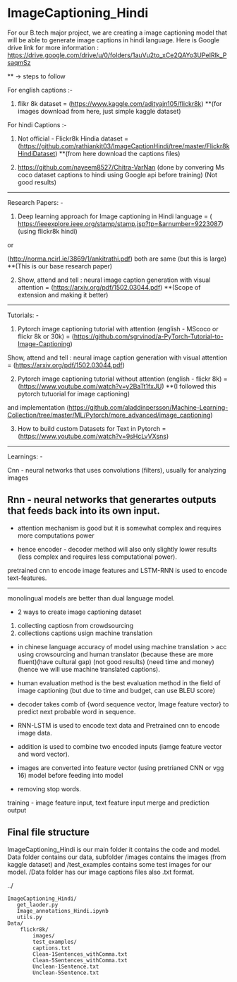 # ImageCaptioning_Hindi

 For our B.tech major project, we are creating a image captioning model that will be able to generate image captions in hindi language. 
 Here is Google drive link for more information : https://drive.google.com/drive/u/0/folders/1auVu2to_xCe2QAYo3UPeIRlk_PsaqmSz

** -> steps to follow

For english captions :-

1. flikr 8k dataset = (<https://www.kaggle.com/adityajn105/flickr8k>)
**(for images download from here, just simple kaggle dataset)

For hindi Captions :-

1. Not official - Flickr8k Hindia dataset = 
(https://github.com/rathiankit03/ImageCaptionHindi/tree/master/Flickr8kHindiDataset)
**(from here download the captions files)


2. https://github.com/nayeem8527/Chitra-VarNan (done by convering Ms coco dataset captions to hindi using Google api before training) (Not good results)

-------------------------------------------------------------------------------------
Research Papers: -

1. Deep learning approach for Image captioning
in Hindi language = ( https://ieeexplore.ieee.org/stamp/stamp.jsp?tp=&arnumber=9223087)  (using flickr8k hindi)

or 

(http://norma.ncirl.ie/3869/1/ankitrathi.pdf) both are same (but this is large)
**(This is our base research paper)

2. Show, attend and tell : neural image caption generation with visual attention = (https://arxiv.org/pdf/1502.03044.pdf)
**(Scope of extension and making it better)

----------------------------------------------------------------------

Tutorials: -

1. Pytorch image captioning tutorial with attention (english - MScoco or flickr 8k or 30k) = 
(https://github.com/sgrvinod/a-PyTorch-Tutorial-to-Image-Captioning)

Show, attend and tell : neural image caption generation with visual attention = (https://arxiv.org/pdf/1502.03044.pdf)

2. Pytorch image captioning tutorial without attention (english - flickr 8k) = (https://www.youtube.com/watch?v=y2BaTt1fxJU)
**(I followed this pytorch tutuorial for image captioning)

and implementation (https://github.com/aladdinpersson/Machine-Learning-Collection/tree/master/ML/Pytorch/more_advanced/image_captioning)

3. How to build custom Datasets for Text in Pytorch = (https://www.youtube.com/watch?v=9sHcLvVXsns)


----------------------------------------------
Learnings: -

Cnn - neural networks that uses convolutions (filters), usually for analyzing images

Rnn - neural networks that generartes outputs that feeds back into its own input.
-------
- attention mechanism is good but it is somewhat complex and requires more computations power

- hence encoder - decoder method will also only slightly lower results (less complex and requires less computational power).

pretrained cnn to encode image features and LSTM-RNN is used to encode text-features.

---------
monolingual models are better than dual language model.

- 2 ways to create image captioning dataset 
1) collecting captiosn from crowdsourcing 
2) collections captions usign machine translation

- in chinese language
accuracy of model using machine translation > acc using crowsourcing and human translator (because these are more fluent)(have cultural gap) (not good results) (need time and money) (hence we will use machine translated captions).

- human evaluation method is the best evaluation method in the field of image captioning (but due to time and budget, can use BLEU score)

- decoder takes comb of {word sequence vector, Image feature vector} to predict next probable word in sequence.

- RNN-LSTM is used to encode text data and Pretrained cnn to encode image data.

- addition is used to combine two encoded inputs (iamge feature vector and word vector).

- images are converted into feature vector (using pretrianed CNN or vgg 16) model before feeding into model

- removing stop words.

training -
	image feature input, text feature input
	merge and prediction output

## Final file structure

ImageCaptioning_Hindi is our main folder it contains the code and model.
Data folder contains our data, subfolder /images contains the images (from kaggle dataset) and /test_examples contains some test images for our model.
/Data folder has our image captions files also .txt format.

../

    ImageCaptioning_Hindi/
       get_laoder.py
       Image_annotations_Hindi.ipynb
       utils.py
    Data/
        flickr8k/
            images/
            test_examples/
            captions.txt
            Clean-1Sentences_withComma.txt
            Clean-5Sentences_withComma.txt
            Unclean-1Sentence.txt
            Unclean-5Sentence.txt
            
